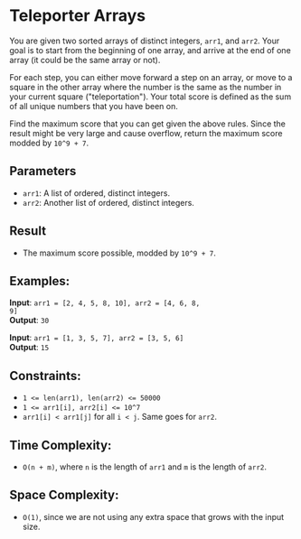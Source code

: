 # Teleporter Arrays

You are given two sorted arrays of distinct integers, <code>arr1</code>, and <code>arr2</code>. Your goal is to start from the beginning of one array, and arrive at the end of one array (it could be the same array or not).

For each step, you can either move forward a step on an array, or move to a square in the other array where the number is the same as the number in your current square ("teleportation"). Your total score is defined as the sum of all unique numbers that you have been on.

Find the maximum score that you can get given the above rules. Since the result might be very large and cause overflow, return the maximum score modded by <code>10^9 + 7</code>.


## Parameters
 - <code>arr1</code>: A list of ordered, distinct integers.
 - <code>arr2</code>: Another list of ordered, distinct integers.
 
 
 ## Result
 - The maximum score possible, modded by <code>10^9 + 7</code>.


 ## Examples:
 <b>Input</b>: <code>arr1 = [2, 4, 5, 8, 10], arr2 = [4, 6, 8, 9]</code>
<br>
 <b>Output</b>: <code>30</code>

<b>Input</b>: <code>arr1 = [1, 3, 5, 7], arr2 = [3, 5, 6]</code>
<br>
 <b>Output</b>: <code>15</code>

## Constraints:
 - <code>1 <= len(arr1), len(arr2) <= 50000</code>
 - <code>1 <= arr1[i], arr2[i] <= 10^7</code>
 - <code>arr1[i] < arr1[j]</code> for all <code>i < j</code>. Same goes for <code>arr2</code>.


## Time Complexity:
 - <code>O(n + m)</code>, where <code>n</code> is the length of <code>arr1</code> and <code>m</code> is the length of <code>arr2</code>.


## Space Complexity:
 - <code>O(1)</code>, since we are not using any extra space that grows with the input size.